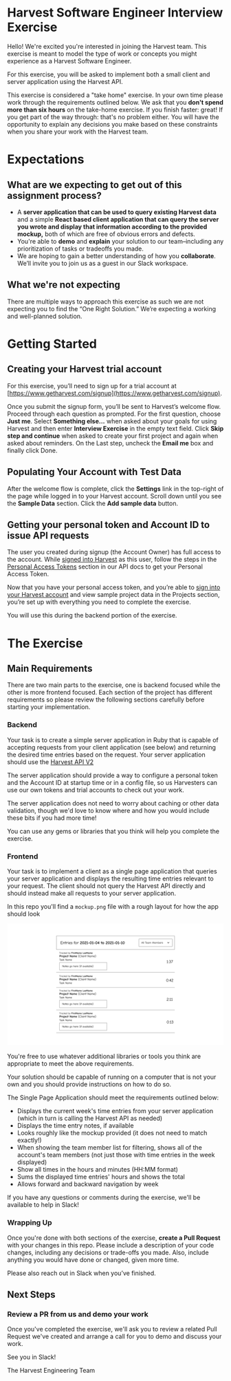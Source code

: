 # Harvest Software Engineer Interview Exercise

Hello! We're excited you're interested in joining the Harvest team. This exercise is meant to model the type of work or concepts you might experience as a Harvest Software Engineer.

For this exercise, you will be asked to implement both a small client and server application using the Harvest API.

This exercise is considered a "take home" exercise. In your own time please work through the requirements outlined below. We ask that you **don't spend more than six hours** on the take-home exercise. If you finish faster: great! If you get part of the way through: that's no problem either. You will have the opportunity to explain any decisions you make based on these constraints when you share your work with the Harvest team.

# Expectations


## What are we expecting to get out of this assignment process?

- A **server application that can be used to query existing Harvest data**  and a simple **React based client application that can query the server you wrote and display that information according to the provided mockup,** both of which are free of obvious errors and defects.
- You're able to **demo** and **explain** your solution to our team–including any prioritization of tasks or tradeoffs you made.
- We are hoping to gain a better understanding of how you **collaborate**. We’ll invite you to join us as a guest in our Slack workspace.

## What we're not expecting


There are multiple ways to approach this exercise as such we are not expecting you to find the “One Right Solution.” We’re expecting a working and well-planned solution.

# Getting Started


## Creating your Harvest trial account


For this exercise, you’ll need to sign up for a trial account at [https://www.getharvest.com/signup](https://www.getharvest.com/signup).

Once you submit the signup form, you’ll be sent to Harvest’s welcome flow. Proceed through each question as prompted. For the first question, choose **Just me**. Select **Something else...** when asked about your goals for using Harvest and then enter **Interview Exercise** in the empty text field. Click **Skip step and continue** when asked to create your first project and again when asked about reminders. On the Last step, uncheck the **Email me** box and finally click Done.

## Populating Your Account with Test Data


After the welcome flow is complete, click the **Settings** link in the top-right of the page while logged in to your Harvest account. Scroll down until you see the **Sample Data** section. Click the **Add sample data** button.

## Getting your personal token and Account ID to issue API requests


The user you created during signup (the Account Owner) has full access to the account. While [signed into Harvest](https://id.getharvest.com/harvest/sign_in) as this user, follow the steps in the [Personal Access Tokens](https://help.getharvest.com/api-v2/authentication-api/authentication/authentication/#personal-access-tokens) section in our API docs to get your Personal Access Token.

Now that you have your personal access token, and you’re able to [sign into your Harvest account](https://id.getharvest.com/harvest/sign_in) and view sample project data in the Projects section, you’re set up with everything you need to complete the exercise.

You will use this during the backend portion of the exercise.

# The Exercise


## Main Requirements


There are two main parts to the exercise, one is backend focused while the other is more frontend focused. Each section of the project has different requirements so please review the following sections carefully before starting your implementation.

### Backend


Your task is to create a simple server application in Ruby that is capable of accepting requests from your client application (see below) and returning the desired time entries based on the request. Your server application should use the [Harvest API V2](https://help.getharvest.com/api-v2/)

The server application should provide a way to configure a personal token and the Account ID at startup time or in a config file, so us Harvesters can use our own tokens and trial accounts to check out your work.

The server application does not need to worry about caching or other data validation, though we'd love to know where and how you would include these bits if you had more time!

You can use any gems or libraries that you think will help you complete the exercise.


### Frontend


Your task is to implement a client as a single page application that queries your server application and displays the resulting time entries relevant to your request. The client should not query the Harvest API directly and should instead make all requests to your server application.

In this repo you'll find a `mockup.png` file with a rough layout for how the app should look

![](./mockup.png)

You're free to use whatever additional libraries or tools you think are appropriate to meet the above requirements.

Your solution should be capable of running on a computer that is not your own and you should provide instructions on how to do so.

The Single Page Application should meet the requirements outlined below:


- Displays the current week's time entries from your server application (which in turn is calling the Harvest API as needed)
- Displays the time entry notes, if available
- Looks roughly like the mockup provided (it does not need to match exactly!)
- When showing the team member list for filtering, shows all of the account's team members (not just those with time entries in the week displayed)
- Show all times in the hours and minutes (HH:MM format)
- Sums the displayed time entries' hours and shows the total
- Allows forward and backward navigation by week

If you have any questions or comments during the exercise, we'll be available to help in Slack!

### Wrapping Up


Once you're done with both sections of the exercise, **create a Pull Request** with your changes in this repo. Please include a description of your code changes, including any decisions or trade-offs you made. Also, include anything you would have done or changed, given more time.

Please also reach out in Slack when you’ve finished.

## Next Steps


### Review a PR from us and demo your work


Once you've completed the exercise, we'll ask you to review a related Pull Request we've created and arrange a call for you to demo and discuss your work.

See you in Slack!

The Harvest Engineering Team
